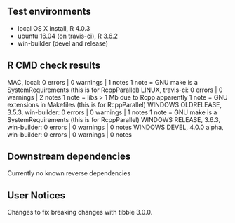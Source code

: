 ## Test environments

* local OS X install, R 4.0.3
* ubuntu 16.04 (on travis-ci), R 3.6.2
* win-builder (devel and release)

## R CMD check results

MAC, local: 0 errors | 0 warnings | 1 notes
  1 note =  GNU make is a SystemRequirements (this is for RcppParallel)
LINUX, travis-ci: 0 errors | 0 warnings | 2 notes
  1 note = libs > 1 Mb due to Rcpp apparently
  1 note =  GNU extensions in Makefiles (this is for RcppParallel)
WINDOWS OLDRELEASE, 3.5.3, win-builder: 0 errors | 0 warnings | 1 notes
  1 note =  GNU make is a SystemRequirements (this is for RcppParallel)
WINDOWS RELEASE, 3.6.3, win-builder: 0 errors | 0 warnings | 0 notes
WINDOWS DEVEL, 4.0.0 alpha, win-builder: 0 errors | 0 warnings | 0 notes


## Downstream dependencies

Currently no known reverse dependencies

## User Notices

Changes to fix breaking changes with tibble 3.0.0.

